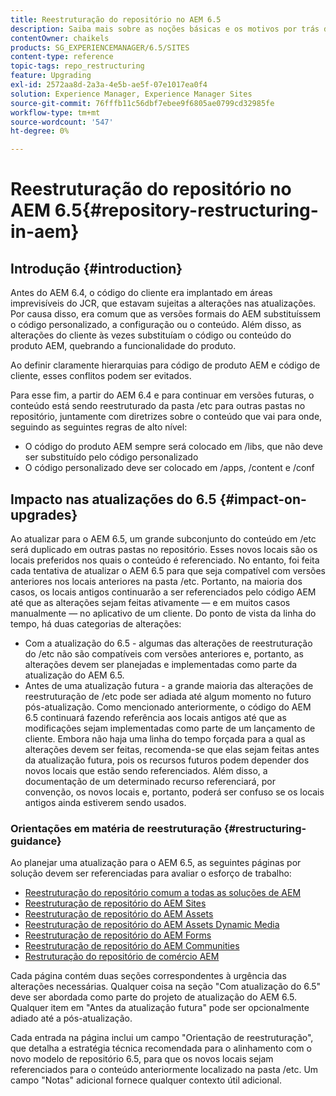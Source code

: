 ```yaml
---
title: Reestruturação do repositório no AEM 6.5
description: Saiba mais sobre as noções básicas e os motivos por trás da reestruturação do repositório no AEM 6.5
contentOwner: chaikels
products: SG_EXPERIENCEMANAGER/6.5/SITES
content-type: reference
topic-tags: repo_restructuring
feature: Upgrading
exl-id: 2572aa8d-2a3a-4e5b-ae5f-07e1017ea0f4
solution: Experience Manager, Experience Manager Sites
source-git-commit: 76fffb11c56dbf7ebee9f6805ae0799cd32985fe
workflow-type: tm+mt
source-wordcount: '547'
ht-degree: 0%

---
```


# Reestruturação do repositório no AEM 6.5{#repository-restructuring-in-aem}

## Introdução {#introduction}

Antes do AEM 6.4, o código do cliente era implantado em áreas imprevisíveis do JCR, que estavam sujeitas a alterações nas atualizações. Por causa disso, era comum que as versões formais do AEM substituíssem o código personalizado, a configuração ou o conteúdo. Além disso, as alterações do cliente às vezes substituíam o código ou conteúdo do produto AEM, quebrando a funcionalidade do produto.

Ao definir claramente hierarquias para código de produto AEM e código de cliente, esses conflitos podem ser evitados.

Para esse fim, a partir do AEM 6.4 e para continuar em versões futuras, o conteúdo está sendo reestruturado da pasta /etc para outras pastas no repositório, juntamente com diretrizes sobre o conteúdo que vai para onde, seguindo as seguintes regras de alto nível:

* O código do produto AEM sempre será colocado em /libs, que não deve ser substituído pelo código personalizado
* O código personalizado deve ser colocado em /apps, /content e /conf

## Impacto nas atualizações do 6.5 {#impact-on-upgrades}

Ao atualizar para o AEM 6.5, um grande subconjunto do conteúdo em /etc será duplicado em outras pastas no repositório. Esses novos locais são os locais preferidos nos quais o conteúdo é referenciado. No entanto, foi feita cada tentativa de atualizar o AEM 6.5 para que seja compatível com versões anteriores nos locais anteriores na pasta /etc. Portanto, na maioria dos casos, os locais antigos continuarão a ser referenciados pelo código AEM até que as alterações sejam feitas ativamente — e em muitos casos manualmente — no aplicativo de um cliente. Do ponto de vista da linha do tempo, há duas categorias de alterações:

* Com a atualização do 6.5 - algumas das alterações de reestruturação do /etc não são compatíveis com versões anteriores e, portanto, as alterações devem ser planejadas e implementadas como parte da atualização do AEM 6.5.
* Antes de uma atualização futura - a grande maioria das alterações de reestruturação de /etc pode ser adiada até algum momento no futuro pós-atualização. Como mencionado anteriormente, o código do AEM 6.5 continuará fazendo referência aos locais antigos até que as modificações sejam implementadas como parte de um lançamento de cliente. Embora não haja uma linha do tempo forçada para a qual as alterações devem ser feitas, recomenda-se que elas sejam feitas antes da atualização futura, pois os recursos futuros podem depender dos novos locais que estão sendo referenciados. Além disso, a documentação de um determinado recurso referenciará, por convenção, os novos locais e, portanto, poderá ser confuso se os locais antigos ainda estiverem sendo usados.

### Orientações em matéria de reestruturação {#restructuring-guidance}

Ao planejar uma atualização para o AEM 6.5, as seguintes páginas por solução devem ser referenciadas para avaliar o esforço de trabalho:

* [Reestruturação do repositório comum a todas as soluções de AEM](/help/sites-deploying/all-repository-restructuring-in-aem-6-5.md)
* [Reestruturação de repositório do AEM Sites](/help/sites-deploying/sites-repository-restructuring-in-aem-6-5.md)
* [Reestruturação de repositório do AEM Assets](/help/sites-deploying/assets-repository-restructuring-in-aem-6-5.md)
* [Reestruturação de repositório do AEM Assets Dynamic Media](/help/sites-deploying/dynamicmedia-repository-restructuring-in-aem-6-5.md)
* [Reestruturação de repositório do AEM Forms](/help/sites-deploying/forms-repository-restructuring-in-aem-6-5.md)
* [Reestruturação de repositório do AEM Communities](/help/sites-deploying/communities-repository-restructuring-in-aem-6-5.md)
* [Restruturação do repositório de comércio AEM](/help/sites-deploying/ecommerce-repository-restructuring-in-aem-6-5.md)

Cada página contém duas seções correspondentes à urgência das alterações necessárias. Qualquer coisa na seção &quot;Com atualização do 6.5&quot; deve ser abordada como parte do projeto de atualização do AEM 6.5. Qualquer item em &quot;Antes da atualização futura&quot; pode ser opcionalmente adiado até a pós-atualização.

Cada entrada na página inclui um campo &quot;Orientação de reestruturação&quot;, que detalha a estratégia técnica recomendada para o alinhamento com o novo modelo de repositório 6.5, para que os novos locais sejam referenciados para o conteúdo anteriormente localizado na pasta /etc. Um campo &quot;Notas&quot; adicional fornece qualquer contexto útil adicional.
